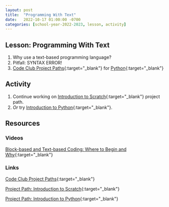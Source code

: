 ```yaml
---
layout: post
title:  "Programming With Text"
date:   2022-10-17 01:00:00 -0700
categories: [school-year-2022-2023, lesson, activity]
---
```


## Lesson: Programming With Text

1. Why use a text-based programming language?
2. Pitfall: SYNTAX ERROR!
3. [Code Club Project Paths](https://projects.raspberrypi.org/en/paths){:target="_blank"} for [Python](https://projects.raspberrypi.org/en/pathways/python-intro){:target="_blank"}

## Activity

1. Continue working on [Introduction to Scratch](https://projects.raspberrypi.org/en/pathways/scratch-intro){:target="_blank"} project path.
2. *Or* try [Introduction to Python](https://projects.raspberrypi.org/en/pathways/python-intro){:target="_blank"}.

## Resources

### Videos

[Block-based and Text-based Coding: Where to Begin and Why](https://www.youtube.com/watch?v=PI5yZGqGRWI){:target="_blank"}

### Links

[Code Club Project Paths](https://projects.raspberrypi.org/en/paths){:target="_blank"}

[Project Path: Introduction to Scratch](https://projects.raspberrypi.org/en/pathways/scratch-intro){:target="_blank"}

[Project Path: Introduction to Python](https://projects.raspberrypi.org/en/pathways/python-intro){:target="_blank"}
